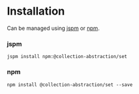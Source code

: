 # Installation
Can be managed using
[jspm](http://jspm.io)
or [npm](https://github.com/npm/npm).

### jspm
```terminal
jspm install npm:@collection-abstraction/set
```

### npm
```terminal
npm install @collection-abstraction/set --save
```
